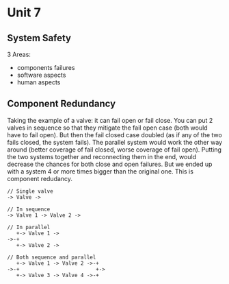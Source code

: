 # Unit 7

## System Safety

3 Areas:

- components failures
- software aspects
- human aspects

## Component Redundancy

Taking the example of a valve: it can fail open or fail close. You can put 2 valves in sequence so that they mitigate the fail open case (both would have to fail open). But then the fail closed case doubled (as if any of the two fails closed, the system fails). The parallel system would work the other way around (better coverage of fail closed, worse coverage of fail open). Putting the two systems together and reconnecting them in the end, would decrease the chances for both close and open failures. But we ended up with a system 4 or more times bigger than the original one. This is component redudancy.

```
// Single valve
-> Valve ->

// In sequence
-> Valve 1 -> Valve 2 ->

// In parallel
   +-> Valve 1 ->
->-+
   +-> Valve 2 ->

// Both sequence and parallel
   +-> Valve 1 -> Valve 2 ->-+
->-+                         +->
   +-> Valve 3 -> Valve 4 ->-+
```
